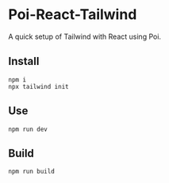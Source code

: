 # Poi-React-Tailwind

A quick setup of Tailwind with React using Poi.

## Install

```
npm i
npx tailwind init
```

## Use

```
npm run dev
```

## Build

```
npm run build
```

